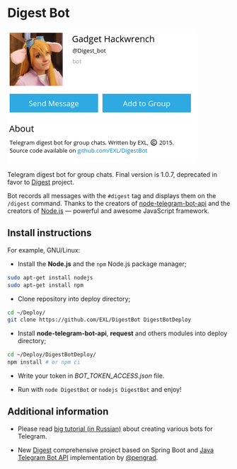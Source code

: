 Digest Bot
==========

![Bot Screen](Images/DigestBotScreen.png)

Telegram digest bot for group chats. Final version is 1.0.7, deprecated in favor to [Digest](https://github.com/EXL/Digest) project.

Bot records all messages with the `#digest` tag and displays them on the `/digest` command. Thanks to the creators of [node-telegram-bot-api](https://github.com/yagop/node-telegram-bot-api) and the creators of [Node.js](https://nodejs.org/en/) — powerful and awesome JavaScript framework.

## Install instructions

For example, GNU/Linux:

* Install the **Node.js** and the `npm` Node.js package manager;

```sh
sudo apt-get install nodejs
sudo apt-get install npm
```

* Clone repository into deploy directory;

```sh
cd ~/Deploy/
git clone https://github.com/EXL/DigestBot DigestBotDeploy
```

* Install **node-telegram-bot-api**, **request** and others modules into deploy directory;

```sh
cd ~/Deploy/DigestBotDeploy/
npm install # or npm ci
```

* Write your token in *BOT_TOKEN_ACCESS.json* file.

* Run with `node DigestBot` or `nodejs DigestBot` and enjoy!

## Additional information

* Please read [big tutorial (in Russian)](http://exlmoto.ru/writing-telegram-bots/) about creating various bots for Telegram.

* New [Digest](https://github.com/EXL/Digest) comprehensive project based on Spring Boot and [Java Telegram Bot API](https://github.com/pengrad/java-telegram-bot-api) implementation by [@pengrad](https://github.com/pengrad).
